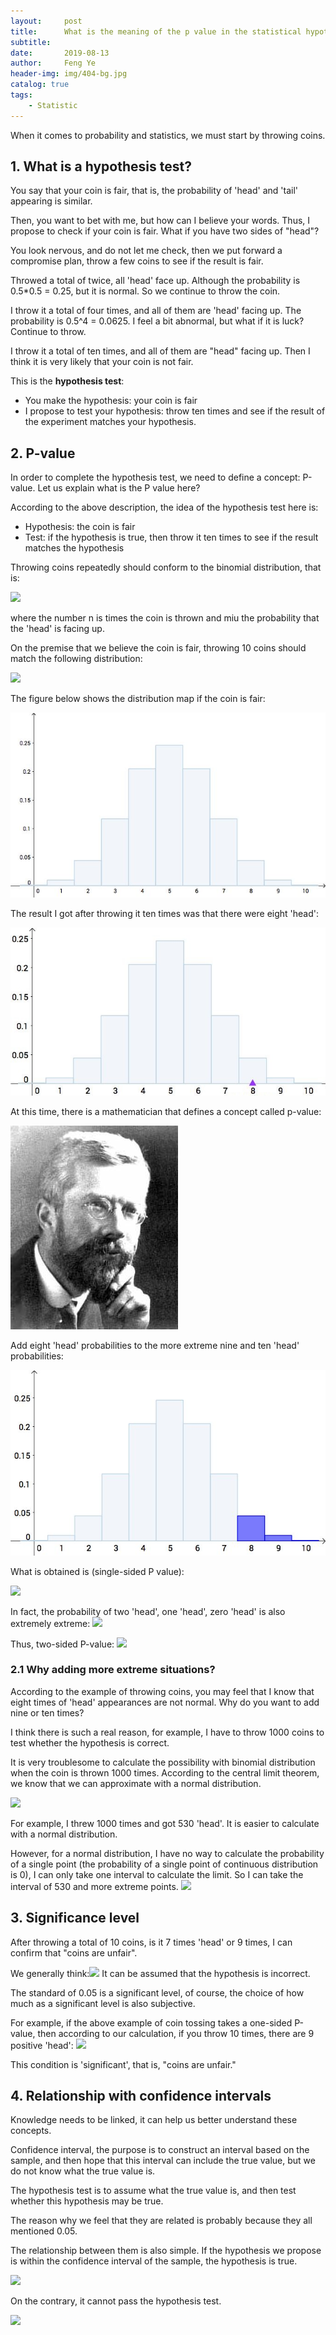 ```yaml
---
layout:     post
title:      What is the meaning of the p value in the statistical hypothesis test?
subtitle:   
date:       2019-08-13
author:     Feng Ye
header-img: img/404-bg.jpg
catalog: true
tags:
    - Statistic
---
```


When it comes to probability and statistics, we must start by throwing coins. 

## 1. What is a hypothesis test?

You say that your coin is fair, that is, the probability of 'head' and 'tail' appearing is similar.

Then, you want to bet with me, but how can I believe your words. Thus, I propose to check if your coin is fair. What if you have two sides of "head"? 

You look nervous, and do not let me check, then we put forward a compromise plan, throw a few coins to see if the result is fair.

Throwed a total of twice, all 'head' face up. Although the probability is 0.5*0.5 = 0.25, but it is normal. So we continue to throw the coin.

I throw it a total of four times, and all of them are 'head' facing up. The probability is 0.5^4 = 0.0625. I feel a bit abnormal, but what if it is luck? 
Continue to throw.

I throw it a total of ten times, and all of them are "head" facing up. Then I think it is very likely that your coin is not fair.

This is the **hypothesis test**:
- You make the hypothesis: your coin is fair
- I propose to test your hypothesis: throw ten times and see if the result of the experiment matches your hypothesis.

## 2. P-value
In order to complete the hypothesis test, we need to define a concept: P-value. 
Let us explain what is the P value here?

According to the above description, the idea of ​​the hypothesis test here is:
- Hypothesis: the coin is fair
- Test: if the hypothesis is true, then throw it ten times to see if the result matches the hypothesis

Throwing coins repeatedly should conform to the binomial distribution, that is:

![](https://www.zhihu.com/equation?tex=X%5Csim+B%28n%2C%5Cmu+%29%5C%5C)

where the number n is times the coin is thrown and miu the probability that the 'head' is facing up.

On the premise that we believe the coin is fair, throwing 10 coins should match the following distribution:

![](https://www.zhihu.com/equation?tex=X%5Csim+B%2810%2C+0.5%29%5C%5C)

The figure below shows the distribution map if the coin is fair:

![](/img/in-post/Pvalue/bn2.jpg)

The result I got after throwing it ten times was that there were eight 'head':

![](/img/in-post/Pvalue/bn3.jpg)

At this time, there is a mathematician that defines a concept called p-value:

![](/img/in-post/Pvalue/bn4.jpg)

Add eight 'head' probabilities to the more extreme nine and ten 'head' probabilities:

![](/img/in-post/Pvalue/bn5.jpg)

What is obtained is (single-sided P value):

![](https://www.zhihu.com/equation?tex=%5Ctext+%7Bp-value%7D%3DP%288%5Cleq+X%5Cleq+10%29%3D0.05%5C%5C)

In fact, the probability of two 'head', one 'head', zero 'head' is also extremely extreme:
![](https://pic2.zhimg.com/50/v2-f3e94c81ba5e5e9b460628d245735bc9_hd.jpg)

Thus, two-sided P-value:
![](https://www.zhihu.com/equation?tex=%5Ctext+%7Bp-value%7D%3DP%280%5Cleq+X%5Cleq+2%29%2BP%288%5Cleq+X%5Cleq+10%29%3D0.1%5C%5C)

### 2.1 Why adding more extreme situations? ###

According to the example of throwing coins, you may feel that I know that eight times of 'head' appearances are not normal. Why do you want to add nine or ten times?

I think there is such a real reason, for example, I have to throw 1000 coins to test whether the hypothesis is correct.

It is very troublesome to calculate the possibility with binomial distribution when the coin is thrown 1000 times. According to the central limit theorem, we know that we can approximate with a normal distribution.

![](https://pic2.zhimg.com/80/v2-a3570c77ffb6c1459cf84ed22d89992d_hd.jpg)

For example, I threw 1000 times and got 530 'head'. It is easier to calculate with a normal distribution.

However, for a normal distribution, I have no way to calculate the probability of a single point (the probability of a single point of continuous distribution is 0), I can only take one interval to calculate the limit. So I can take the interval of 530 and more extreme points.
![](https://pic4.zhimg.com/80/v2-1edee362d8d7c580de010ee7dca8fc6b_hd.jpg)

## 3. Significance level

After throwing a total of 10 coins, is it 7 times 'head' or 9 times, I can confirm that "coins are unfair".

We generally think:![](https://www.zhihu.com/equation?tex=%5Ctext+%7Bp-value%7D%5Cleq+0.05%5C%5C)
It can be assumed that the hypothesis is incorrect.

The standard of 0.05 is a significant level, of course, the choice of how much as a significant level is also subjective.

For example, if the above example of coin tossing takes a one-sided P-value, then according to our calculation, if you throw 10 times, there are 9 positive 'head':
![](https://www.zhihu.com/equation?tex=%5Ctext+%7Bp-value%7D%3DP%289%5Cleq+X%5Cleq+10%29%3D0.01%5Cleq+0.05%5C%5C)

This condition is 'significant', that is, "coins are unfair."

## 4. Relationship with confidence intervals

Knowledge needs to be linked, it can help us better understand these concepts.

Confidence interval, the purpose is to construct an interval based on the sample, and then hope that this interval can include the true value, but we do not know what the true value is.

The hypothesis test is to assume what the true value is, and then test whether this hypothesis may be true.

The reason why we feel that they are related is probably because they all mentioned 0.05.

The relationship between them is also simple. If the hypothesis we propose is within the confidence interval of the sample, the hypothesis is true.

![](https://pic1.zhimg.com/80/v2-6704ace6b06b1ebe0356ca5c23bdae18_hd.jpg)

On the contrary, it cannot pass the hypothesis test.

![](https://pic3.zhimg.com/80/v2-64103ea87cbd4d54e046bc164832032d_hd.jpg)

